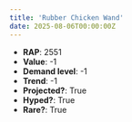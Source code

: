 ```yaml
---
title: 'Rubber Chicken Wand'
date: 2025-08-06T00:00:00Z
---
```

- **RAP**: 2551
- **Value**: -1
- **Demand level**: -1
- **Trend**: -1
- **Projected?**: True
- **Hyped?**: True
- **Rare?**: True
